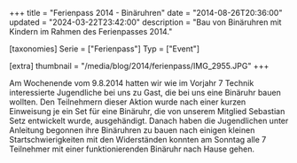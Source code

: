 +++
title = "Ferienpass 2014 - Binäruhren"
date = "2014-08-26T20:36:00"
updated = "2024-03-22T23:42:00"
description = "Bau von Binäruhren mit Kindern im Rahmen des Ferienpasses 2014."

[taxonomies]
Serie = ["Ferienpass"]
Typ = ["Event"]

[extra]
thumbnail = "/media/blog/2014/ferienpass/IMG_2955.JPG"
+++

Am Wochenende vom 9.8.2014 hatten wir wie im Vorjahr 7 Technik interessierte Jugendliche bei uns zu Gast, die bei uns
eine Binäruhr bauen wollten. Den Teilnehmern dieser Aktion wurde nach einer kurzen Einweisung je ein Set für eine
Binäruhr, die von unserem Mitglied Sebastian Setz entwickelt wurde, ausgehändigt. Danach haben die Jugendlichen unter
Anleitung begonnen ihre Binäruhren zu bauen nach einigen kleinen Startschwierigkeiten mit den Widerständen konnten am
Sonntag alle 7 Teilnehmer mit einer funktionierenden Binäruhr nach Hause gehen.

[//]: # (TODO: ADD GALLERY)
